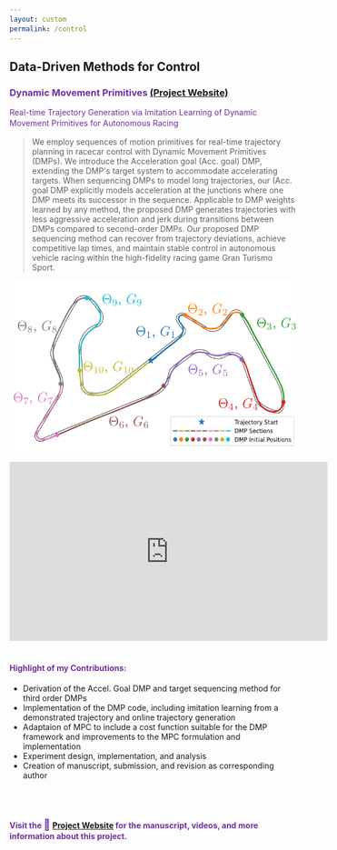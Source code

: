```yaml
---
layout: custom
permalink: /control
---
```


## Data-Driven Methods for Control

### <span style="color:#7030A0;">Dynamic Movement Primitives <a href="https://sites.google.com/berkeley.edu/racingdmp/home">(Project Website)</a></span>

<div class="prof-head" style="margin-left:0px;color:#7030A0;line-height: 14pt;display:block;">
Real-time Trajectory Generation via Imitation Learning of Dynamic Movement Primitives for Autonomous Racing
</div>
<blockquote>
We employ sequences of motion primitives for real-time trajectory planning in racecar control with Dynamic Movement Primitives (DMPs).  We introduce the Acceleration goal (Acc. goal) DMP, extending the DMP's target system to accommodate accelerating targets. When sequencing DMPs to model long trajectories, our (Acc. goal DMP explicitly models acceleration at the junctions where one DMP meets its successor in the sequence. Applicable to DMP weights learned by any method, the proposed DMP generates trajectories with less aggressive acceleration and jerk during transitions between DMPs compared to second-order DMPs. Our proposed DMP sequencing method can recover from trajectory deviations, achieve competitive lap times, and maintain stable control in autonomous vehicle racing within the high-fidelity racing game Gran Turismo Sport.
</blockquote>

<div style="text-align:center;">
<img src="projects/sections.png" height='300' alt="projects"> 
<br>

<br>
<iframe width="560" height="315" src="https://www.youtube.com/embed/8_GEzYPwz4s?modestbranding=1&autohide=1&showinfo=0&controls=1&rel=0" frameborder="0" allowfullscreen></iframe>
</div>
<br>

#### <span style="color:#7030A0;">Highlight of my Contributions:</span>

- Derivation of the Accel. Goal DMP and target sequencing method for third order DMPs
- Implementation of the DMP code, including imitation learning from a demonstrated trajectory and online trajectory generation
- Adaptaion of MPC to include a cost function suitable for the DMP framework and improvements to the MPC formulation and implementation
- Experiment design, implementation, and analysis 
- Creation of manuscript, submission, and revision as corresponding author
<br>
<br>

#### <span style="color:#7030A0;">Visit the <span style="font-size:14pt;color:#7030A0;" class="emoji-text">🔗</span> <a href="https://sites.google.com/berkeley.edu/racingdmp/home">Project Website</a> for the manuscript, videos, and more information about this project.</span>

